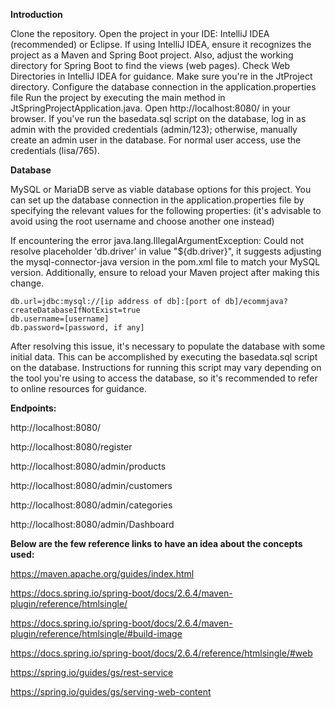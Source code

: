 **Introduction**

Clone the repository.
Open the project in your IDE: IntelliJ IDEA (recommended) or Eclipse.
If using IntelliJ IDEA, ensure it recognizes the project as a Maven and Spring Boot project. Also, adjust the working directory for Spring Boot to find the views (web pages). Check Web Directories in IntelliJ IDEA for guidance.
Make sure you're in the JtProject directory.
Configure the database connection in the application.properties file 
Run the project by executing the main method in JtSpringProjectApplication.java.
Open http://localhost:8080/ in your browser.
If you've run the basedata.sql script on the database, log in as admin with the provided credentials (admin/123); otherwise, manually create an admin user in the database.
For normal user access, use the credentials (lisa/765).

**Database**

MySQL or MariaDB serve as viable database options for this project. You can set up the database connection in the application.properties file by specifying the relevant values for the following properties: (it's advisable to avoid using the root username and choose another one instead)

If encountering the error java.lang.IllegalArgumentException: Could not resolve placeholder 'db.driver' in value "${db.driver}", it suggests adjusting the mysql-connector-java version in the pom.xml file to match your MySQL version. Additionally, ensure to reload your Maven project after making this change.

    db.url=jdbc:mysql://[ip address of db]:[port of db]/ecommjava?createDatabaseIfNotExist=true
    db.username=[username]
    db.password=[password, if any]

After resolving this issue, it's necessary to populate the database with some initial data. This can be accomplished by executing the basedata.sql script on the database. Instructions for running this script may vary depending on the tool you're using to access the database, so it's recommended to refer to online resources for guidance.

**Endpoints:**

http://localhost:8080/

http://localhost:8080/register

http://localhost:8080/admin/products

http://localhost:8080/admin/customers

http://localhost:8080/admin/categories

http://localhost:8080/admin/Dashboard

**Below are the few reference links to have an idea about the concepts used:**

https://maven.apache.org/guides/index.html

https://docs.spring.io/spring-boot/docs/2.6.4/maven-plugin/reference/htmlsingle/

https://docs.spring.io/spring-boot/docs/2.6.4/maven-plugin/reference/htmlsingle/#build-image

https://docs.spring.io/spring-boot/docs/2.6.4/reference/htmlsingle/#web

https://spring.io/guides/gs/rest-service

https://spring.io/guides/gs/serving-web-content



